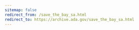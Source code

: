 ```yaml
---
sitemap: false 
redirect_from: /save_the_bay_sa.html 
redirect_to: https://archive.ada.gov/save_the_bay_sa.html 
---
```

